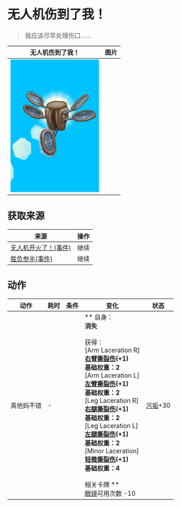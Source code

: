 # 无人机伤到了我！  
> 我应该尽早处理伤口……  
  
  无人机伤到了我！  |   图片   
 ----  |  ----:   
   |  <img decoding="async" src="Sprite/Drone.png" href="a.md" style="max-width:300px;max-height:300px;">   
  
## 获取来源  
来源  |  操作  
----  |  ----  
[无人机开火了！(事件)](Event_DroneFightFailedRetreat.md)  |  继续  
[胜负参半(事件)](Event_DroneFightMixedSuccess.md)  |  继续  
## 动作  
动作  |  耗时  |  条件  |  变化  |  状态  
----  |  ----  |  ----  |  ----  |  ----  
真他妈不错<br>  |  -  |    |  ** 自身：**<br>消失<br><br>** 获得： **<br>** [Arm Laceration R] **<br>  [右臂撕裂伤](W_ArmLacerationR.md)(+1)<br>基础权重：2<br>** [Arm Laceration L] **<br>  [左臂撕裂伤](W_ArmLacerationL.md)(+1)<br>基础权重：2<br>** [Leg Laceration R] **<br>  [右腿撕裂伤](W_LegLacerationR.md)(+1)<br>基础权重：2<br>** [Leg Laceration L] **<br>  [左腿撕裂伤](W_LegLacerationL.md)(+1)<br>基础权重：2<br>** [Minor Laceration] **<br>  [轻微撕裂伤](W_MinorLaceration.md)(+1)<br>基础权重：4<br><br>** 相关卡牌 **<br>[眼镜](Glasses.md)可用次数  -10  |  [污垢](Filth.md)+30  


<script>document.title="无人机伤到了我！ - 卡牌生存百科 Card Survival Wiki";</script>